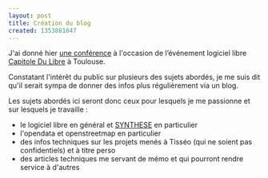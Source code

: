 ```yaml
---
layout: post
title: Création du blog
created: 1353881847
---
```

J'ai donné hier <a href="/content/conference-tisseo-capitole-du-libre-2012">une conférence</a> à l'occasion de l’événement logiciel libre <a href="http://www.capitoledulibre.org" target="_blank">Capitole Du Libre</a> à Toulouse.

Constatant l'intérêt du public sur plusieurs des sujets abordés, je me suis dit qu'il serait sympa de donner des infos plus régulièrement via un blog.

Les sujets abordés ici seront donc ceux pour lesquels je me passionne et sur lesquels je travaille :

<ul>
<li>le logiciel libre en général et <a href="/content/pr%C3%A9sentation-de-synthese">SYNTHESE</a> en particulier</li>
<li>l'opendata et openstreetmap en particulier</li>
<li>des infos techniques sur les projets menés à Tisséo (qui ne soient pas confidentiels) et à titre perso</li>
<li>des articles techniques me servant de mémo et qui pourront rendre service à d'autres</li>
</ul>
